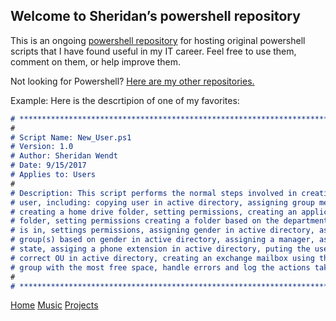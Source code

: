 ## Welcome to Sheridan’s powershell repository

This is an ongoing [powershell repository]( https://github.com/sheridanwendt/powershell) for hosting original powershell scripts that I have found useful in my IT career. Feel free to use them, comment on them, or help improve them. 

Not looking for Powershell? [Here are my other repositories.](https://github.com/sheridanwendt)

Example:
Here is the descrtipion of one of my favorites:

```markdown
# ********************************************************************************
#
# Script Name: New_User.ps1
# Version: 1.0
# Author: Sheridan Wendt
# Date: 9/15/2017
# Applies to: Users
#
# Description: This script performs the normal steps involved in creating a new
# user, including: copying user in active directory, assigning group membership, 
# creating a home drive folder, setting permissions, creating an application
# folder, setting permissions creating a folder based on the department the user 
# is in, settings permissions, assigning gender in active directory, assigning
# group(s) based on gender in active directory, assigning a manager, assigning a 
# state, assiging a phone extension in active directory, puting the user in the 
# correct OU in active directory, creating an exchange mailbox using the storage 
# group with the most free space, handle errors and log the actions taken
#
# ********************************************************************************

```

[Home](http://SheridanWendt.com) [Music](http://music.SheridanWendt.com) [Projects](http://projects.SheridanWendt.com)
